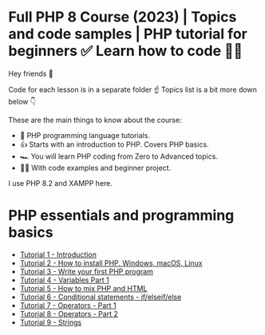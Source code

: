 # Full PHP 8 Course (2023) | Topics and code samples | PHP tutorial for beginners ✅ Learn how to code 🧑‍💻 

Hey friends 👋

Code for each lesson is in a separate folder ☝️
Topics list is a bit more down below 👇

These are the main things to know about the course:
- 🐘 PHP programming language tutorials.
- 👍 Starts with an introduction to PHP. Covers PHP basics.
- 🏎️ You will learn PHP coding from Zero to Advanced topics.
- 🕵️‍♂️ With code examples and beginner project.

I use PHP 8.2 and XAMPP here. 

# PHP essentials and programming basics

- [Tutorial 1 - Introduction](https://www.youtube.com/watch?v=BDnXQVTqPvI)
- [Tutorial 2 - How to install PHP. Windows, macOS, Linux](https://www.youtube.com/watch?v=5yK73c7lxyM)
- [Tutorial 3 - Write your first PHP program](https://www.youtube.com/watch?v=W2D190HCuu4)
- [Tutorial 4 - Variables Part 1](https://www.youtube.com/watch?v=uOxKLq7-lxo)
- [Tutorial 5 - How to mix PHP and HTML](https://www.youtube.com/watch?v=9Uu5kzJdpiQ)
- [Tutorial 6 - Conditional statements - if/elseif/else](https://www.youtube.com/watch?v=9HMOnISd3FY)
- [Tutorial 7 - Operators - Part 1](https://youtu.be/6W_99tS53nM)
- [Tutorial 8 - Operators - Part 2](https://youtu.be/WI0nNAbIUE0)
- [Tutorial 9 - Strings](https://youtu.be/8GDhJjRrN3U)
